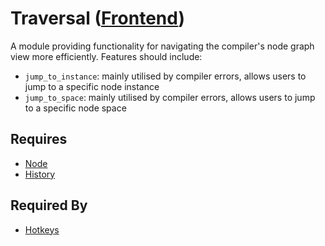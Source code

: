 # Traversal ([Frontend](../../frontend.md))

A module providing functionality for navigating the compiler's node graph view more efficiently. Features should include:

- `jump_to_instance`: mainly utilised by compiler errors, allows users to jump to a specific node instance
- `jump_to_space`: mainly utilised by compiler errors, allows users to jump to a specific node space

## Requires

- [Node](../../renderables/nodes/node.md)
- [History](../../history/history.md)

## Required By

- [Hotkeys](../hotkeys/hotkeys.md)